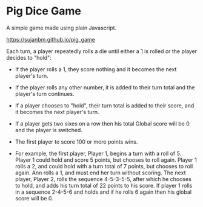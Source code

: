 # Pig Dice Game

A simple game made using plain Javascript.

https://sujanbm.github.io/pig_game

Each turn, a player repeatedly rolls a die until either a 1 is rolled or the player decides to "hold":

* If the player rolls a 1, they score nothing and it becomes the next player's turn.
* If the player rolls any other number, it is added to their turn total and the player's turn continues.
* If a player chooses to "hold", their turn total is added to their score, and it becomes the next player's turn.
* If a player gets two sixes on a row then his total Global score will be 0 and the player is switched.
* The first player to score 100 or more points wins.

* For example, the first player, Player 1, begins a turn with a roll of 5. Player 1 could hold and score 5 points, but chooses to roll again. Player 1 rolls a 2, and could hold with a turn total of 7 points, but chooses to roll again. Ann rolls a 1, and must end her turn without scoring. The next player, Player 2, rolls the sequence 4-5-3-5-5, after which he chooses to hold, and adds his turn total of 22 points to his score. If player 1 rolls in a sequence 2-4-5-6 and holds and if he rolls 6 again then his global score will be 0.